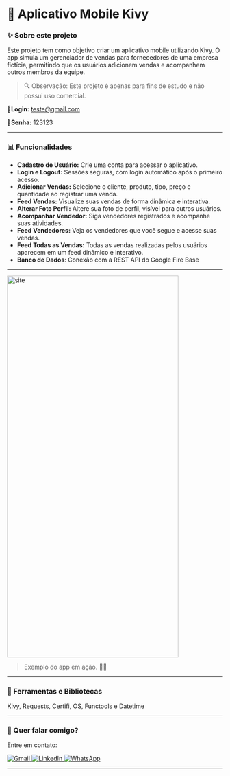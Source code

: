 # 📱 Aplicativo Mobile Kivy

### ✨ Sobre este projeto

Este projeto tem como objetivo criar um aplicativo mobile utilizando Kivy. O app simula um gerenciador de vendas para fornecedores de uma empresa fictícia, permitindo que os usuários adicionem vendas e acompanhem outros membros da equipe.

> 🔍 Observação: Este projeto é apenas para fins de estudo e não possui uso comercial.

**📧Login:** teste@gmail.com

**🔑Senha:** 123123

---

### 📊 Funcionalidades

- **Cadastro de Usuário:** Crie uma conta para acessar o aplicativo.
- **Login e Logout:** Sessões seguras, com login automático após o primeiro acesso.
- **Adicionar Vendas:** Selecione o cliente, produto, tipo, preço e quantidade ao registrar uma venda.
- **Feed Vendas:** Visualize suas vendas de forma dinâmica e interativa.
- **Alterar Foto Perfil:** Altere sua foto de perfil, visível para outros usuários.
- **Acompanhar Vendedor:** Siga vendedores registrados e acompanhe suas atividades.
- **Feed Vendedores:** Veja os vendedores que você segue e acesse suas vendas.
- **Feed Todas as Vendas:** Todas as vendas realizadas pelos usuários aparecem em um feed dinâmico e interativo.
- **Banco de Dados**: Conexão com a REST API do Google Fire Base

---

<img src="app.gif" width=400 height=889 alt="site">

> Exemplo do app em ação. 🐱‍💻

---

### 🚀 Ferramentas e Bibliotecas

Kivy, Requests, Certifi, OS, Functools e Datetime

---

### 💌 Quer falar comigo?

Entre em contato:

<p align="left">  
<a href="mailto:edsoncarvalhointuria@gmail.com" title="Gmail">  
  <img src="https://img.shields.io/badge/-Gmail-FF0000?style=flat-square&labelColor=FF0000&logo=gmail&logoColor=white" alt="Gmail"/>  
</a>  
<a href="#" title="LinkedIn">  
  <img src="https://img.shields.io/badge/-LinkedIn-0e76a8?style=flat-square&logo=linkedin&logoColor=white" alt="LinkedIn"/>  
</a>  
<a href="https://wa.me/5511962400219" title="WhatsApp">  
  <img src="https://img.shields.io/badge/-WhatsApp-25d366?style=flat-square&labelColor=25d366&logo=whatsapp&logoColor=white" alt="WhatsApp"/>  
</a>  
</p>

---
